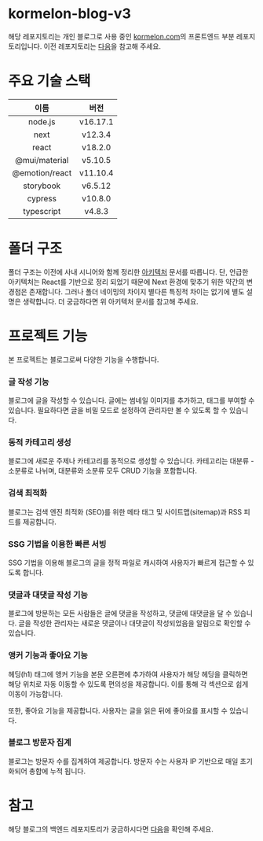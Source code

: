 # kormelon-blog-v3

해당 레포지토리는 개인 블로그로 사용 중인 [kormelon.com](https://www.kormelon.com/blog)의 프론트엔드 부분 레포지토리입니다. 이전 레포지토리는 [다음](https://github.com/chkim116/kormelon-front)을 참고해 주세요.

# 주요 기술 스택

|      이름      |   버전   |
| :------------: | :------: |
|    node.js     | v16.17.1 |
|      next      | v12.3.4  |
|     react      | v18.2.0  |
| @mui/material  | v5.10.5  |
| @emotion/react | v11.10.4 |
|   storybook    | v6.5.12  |
|    cypress     | v10.8.0  |
|   typescript   |  v4.8.3  |

# 폴더 구조

폴더 구조는 이전에 사내 시니어와 함께 정리한 [아키텍처](https://github.com/chkim116/react-new-template) 문서를 따릅니다. 단, 언급한 아키텍처는 React를 기반으로 정리 되었기 때문에 Next 환경에 맞추기 위한 약간의 변경점은 존재합니다. 그러나 폴더 네이밍의 차이지 별다른 특징적 차이는 없기에 별도 설명은 생략합니다. 더 궁금하다면 위 아키텍처 문서를 참고해 주세요.

# 프로젝트 기능

본 프로젝트는 블로그로써 다양한 기능을 수행합니다.

### 글 작성 기능

블로그에 글을 작성할 수 있습니다. 글에는 썸네일 이미지를 추가하고, 태그를 부여할 수 있습니다. 필요하다면 글을 비밀 모드로 설정하여 관리자만 볼 수 있도록 할 수 있습니다.

### 동적 카테고리 생성

블로그에 새로운 주제나 카테고리를 동적으로 생성할 수 있습니다. 카테고리는 대분류 - 소분류로 나뉘며, 대분류와 소분류 모두 CRUD 기능을 포함합니다.

### 검색 최적화

블로그는 검색 엔진 최적화 (SEO)를 위한 메타 태그 및 사이트맵(sitemap)과 RSS 피드를 제공합니다.

### SSG 기법을 이용한 빠른 서빙

SSG 기법을 이용해 블로그의 글을 정적 파일로 캐시하여 사용자가 빠르게 접근할 수 있도록 합니다.

### 댓글과 대댓글 작성 기능

블로그에 방문하는 모든 사람들은 글에 댓글을 작성하고, 댓글에 대댓글을 달 수 있습니다. 글을 작성한 관리자는 새로운 댓글이나 대댓글이 작성되었음을 알림으로 확인할 수 있습니다.

### 앵커 기능과 좋아요 기능

헤딩(h1) 태그에 앵커 기능을 본문 오른편에 추가하여 사용자가 해당 헤딩을 클릭하면 해당 위치로 자동 이동할 수 있도록 편의성을 제공합니다. 이를 통해 각 섹션으로 쉽게 이동이 가능합니다.

또한, 좋아요 기능을 제공합니다. 사용자는 글을 읽은 뒤에 좋아요를 표시할 수 있습니다.

### 블로그 방문자 집계

블로그는 방문자 수를 집계하여 제공합니다. 방문자 수는 사용자 IP 기반으로 매일 초기화되어 총합에 누적 됩니다.

# 참고

해당 블로그의 백엔드 레포지토리가 궁금하시다면 [다음](https://github.com/chkim116/kormelon-blog-back-v3)을 확인해 주세요.
